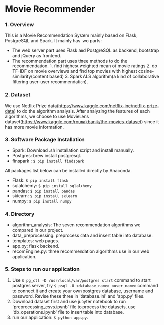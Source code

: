 # Movie Recommender
### 1. Overview
This is a Movie Recommendation System mainly based on Flask, PostgreSQL and Spark. It mainly has two parts:
- The web server part uses Flask and PostgreSQL as backend, bootstrap and jQuery as frontend.
- The recommendation part uses three methods to do the recommendation. 1. find highest weighted mean of movie ratings 2. do TF-IDF on movie overviews and find top movies with highest cosine-similarity(content based) 3. Spark ALS algorithm(a kind of collaborative filtering user-user recommendation).

### 2. Dataset
We use Netflix Prize data(https://www.kaggle.com/netflix-inc/netflix-prize-data) to do the algorithm analysis. After analyzing the features of each algorithms, we choose to use MovieLens dataset(https://www.kaggle.com/rounakbanik/the-movies-dataset) since it has more movie information.

### 3. Software Package Installation

 - Spark: Download .sh installation script and install manually.
 - Postgres: brew install postgresql.
 - finspark : `$ pip install findspark`

All packages list below can be installed directly by Anaconda.

 - Flask: `$ pip install flask`
 - sqlalchemy: `$ pip install sqlalchemy`
 - pandas: `$ pip install pandas`
 - sklearn: `$ pip install sklearn`
 - numpy: `$ pip install numpy`

### 4. Directory
 - algorithm_analysis: The seven recommendation algorithms we compared in our project. 
 - data_preprocessing: preprocess data and insert table into database.
 - templates: web pages.
 - app.py: flask backend.
 - recomEngine.py: three recommendation algorithms use in our web application.

### 5. Steps to run our application

1. Use `$ pg_ctl -D /usr/local/var/postgres start` command to start postgres server, try `$ psql -U <database_name> <user_name>` command to connect it and create your own postgres database, username and password. Revise these three in 'database.ini' and 'app.py' files.
2. Download dataset first and use jupyter notebook to run 'preprocessing_csvs.ipynb' file to process the datasets, use 'db_operations.ipynb' file to insert table into database.
3. run our application: `$ python app.py`.